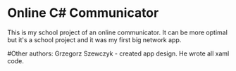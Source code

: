 # Online C# Communicator

This is my school project of an online communicator. It can be more optimal but it's a school project and it was my first big network app.

#Other authors:
Grzegorz Szewczyk - created app design. He wrote all xaml code. 

